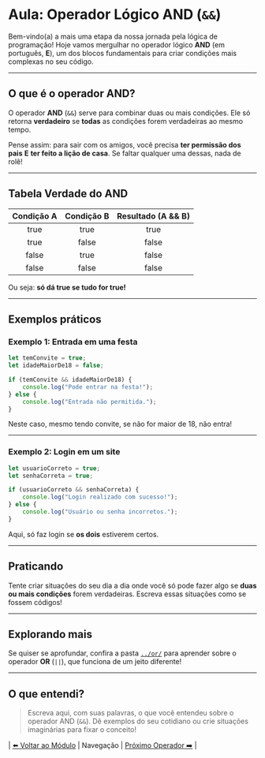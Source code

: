 # Aula: Operador Lógico AND (`&&`)

Bem-vindo(a) a mais uma etapa da nossa jornada pela lógica de programação! Hoje vamos mergulhar no operador lógico **AND** (em português, **E**), um dos blocos fundamentais para criar condições mais complexas no seu código.

---

## O que é o operador AND?

O operador **AND** (`&&`) serve para combinar duas ou mais condições. Ele só retorna **verdadeiro** se **todas** as condições forem verdadeiras ao mesmo tempo.

Pense assim: para sair com os amigos, você precisa **ter permissão dos pais** **E** **ter feito a lição de casa**. Se faltar qualquer uma dessas, nada de rolê!

---

## Tabela Verdade do AND

| Condição A | Condição B | Resultado (A && B) |
|:----------:|:----------:|:------------------:|
|    true    |    true    |       true         |
|    true    |   false    |       false        |
|   false    |    true    |       false        |
|   false    |   false    |       false        |

Ou seja: **só dá true se tudo for true!**

---

## Exemplos práticos

### Exemplo 1: Entrada em uma festa

```js
let temConvite = true;
let idadeMaiorDe18 = false;

if (temConvite && idadeMaiorDe18) {
    console.log("Pode entrar na festa!");
} else {
    console.log("Entrada não permitida.");
}
```

Neste caso, mesmo tendo convite, se não for maior de 18, não entra!

---

### Exemplo 2: Login em um site

```js
let usuarioCorreto = true;
let senhaCorreta = true;

if (usuarioCorreto && senhaCorreta) {
    console.log("Login realizado com sucesso!");
} else {
    console.log("Usuário ou senha incorretos.");
}
```

Aqui, só faz login se **os dois** estiverem certos.

---

## Praticando

Tente criar situações do seu dia a dia onde você só pode fazer algo se **duas ou mais condições** forem verdadeiras. Escreva essas situações como se fossem códigos!

---

## Explorando mais

Se quiser se aprofundar, confira a pasta [`../or/`](../or/README.md) para aprender sobre o operador **OR** (`||`), que funciona de um jeito diferente!

---

## O que entendi?

> Escreva aqui, com suas palavras, o que você entendeu sobre o operador AND (`&&`). Dê exemplos do seu cotidiano ou crie situações imaginárias para fixar o conceito!

| [⬅️ Voltar ao Módulo](../README.md) | Navegação | [Próximo Operador ➡️](../or/README.md) |
